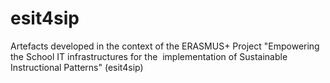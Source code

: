 # esit4sip
Artefacts developed in the context of the ERASMUS+ Project "Empowering the School IT infrastructures for the  implementation of Sustainable Instructional Patterns" (esit4sip)
